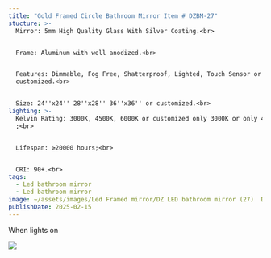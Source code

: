 ```yaml
---
title: "Gold Framed Circle Bathroom Mirror Item # DZBM-27"
stucture: >-
  Mirror: 5mm High Quality Glass With Silver Coating.<br>


  Frame: Aluminum with well anodized.<br>


  Features: Dimmable, Fog Free, Shatterproof, Lighted, Touch Sensor or
  customized.<br>


  Size: 24''x24'' 28''x28'' 36''x36'' or customized.<br>
lighting: >-
  Kelvin Rating: 3000K, 4500K, 6000K or customized only 3000K or only 4000K etc
  ;<br>


  Lifespan: ≥20000 hours;<br>


  CRI: 90+.<br>
tags:
  - Led bathroom mirror
  - Led bathroom mirror
image: ~/assets/images/Led Framed mirror/DZ LED bathroom mirror (27)  DZBM-27.jpeg
publishDate: 2025-02-15
---
```

When lights on

![](~/assets/images/Led%20Framed%20mirror/DZ%20LED%20bathroom%20mirror%20(26)%20%20DZBM-26.jpeg)